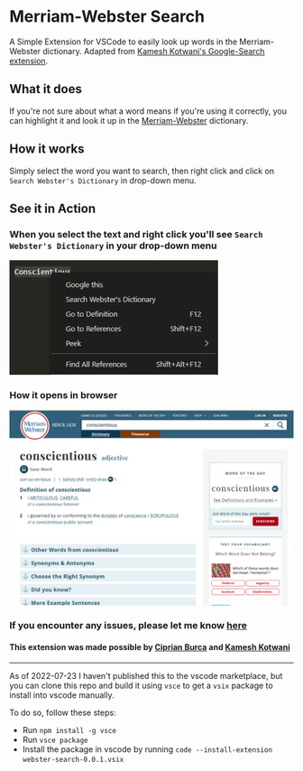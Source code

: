 # Merriam-Webster Search

A Simple Extension for VSCode to easily look up words in the Merriam-Webster dictionary. Adapted from [Kamesh Kotwani's Google-Search extension](https://github.com/kameshkotwani/google-search).

## What it does

If you're not sure about what a word means if you're using it correctly, you can highlight it and look it up in the [Merriam-Webster](https://www.merriam-webster.com/) dictionary.

## How it works

Simply select the word you want to search, then right click and click on `Search Webster's Dictionary` in drop-down menu.

## See it in Action

### When you select the text and right click you'll see `Search Webster's Dictionary` in your drop-down menu

![drop-down-menu](resources/drop-down-menu.png?raw=true)

### How it opens in browser

![browser-query-results](resources/search-results.png?raw=true)

### If you encounter any issues, please let me know [here](https://github.com/sgpicone/webster-search/issues)

#### This extension was made possible by [Ciprian Burca](https://github.com/burcadoruciprian) and [Kamesh Kotwani](https://github.com/kameshkotwani)

---

As of 2022-07-23 I haven't published this to the vscode marketplace, but you can clone this repo and build it using `vsce` to get a `vsix` package to install into vscode manually.

To do so, follow these steps:

- Run `npm install -g vsce`
- Run `vsce package`
- Install the package in vscode by running `code --install-extension webster-search-0.0.1.vsix`
